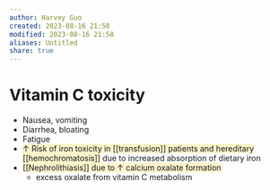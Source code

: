 ```yaml
---
author: Harvey Guo
created: 2023-08-16 21:58
modified: 2023-08-16 21:58
aliases: Untitled
share: true
---
```

# Vitamin C toxicity
- Nausea, vomiting
- Diarrhea, bloating
- Fatigue
- <span style="background:rgba(240, 200, 0, 0.2)">↑ Risk of iron toxicity in [[transfusion]] patients and hereditary [[hemochromatosis]]</span> due to increased absorption of dietary iron 
- <span style="background:rgba(240, 200, 0, 0.2)">[[Nephrolithiasis]] due to ↑ calcium oxalate formation</span>
	- excess oxalate from vitamin C metabolism
